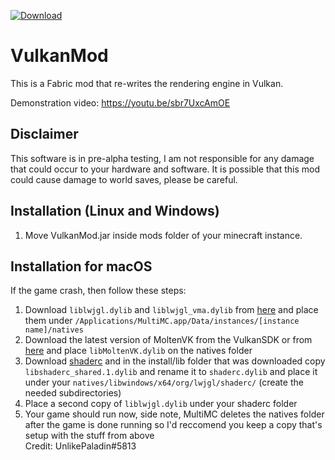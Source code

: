[![Download](https://img.shields.io/github/downloads/xCollateral/VulkanMod/total.svg)](https://github.com/xCollateral/VulkanMod/releases/)
# VulkanMod

This is a Fabric mod that re-writes the rendering engine in Vulkan.

Demonstration video: https://youtu.be/sbr7UxcAmOE

## Disclaimer

This software is in pre-alpha testing, I am not responsible for any damage that could occur to your hardware and software.
It is possible that this mod could cause damage to world saves, please be careful.

## Installation (Linux and Windows)

1) Move VulkanMod.jar inside mods folder of your minecraft instance.

## Installation for macOS

If the game crash, then follow these steps:  
1) Download `liblwjgl.dylib` and `liblwjgl_vma.dylib` from [here](https://www.lwjgl.org/browse/release/3.2.2/macosx/x64) and place them under `/Applications/MultiMC.app/Data/instances/[instance name]/natives `
2) Download the latest version of MoltenVK from the VulkanSDK or from [here](https://community.pcgamingwiki.com/files/file/2417-moltenvk-modified-with-dxvk-patches-for-macos-libmoltenvkdylib/) and place `libMoltenVK.dylib` on the natives folder
3) Download [shaderc](https://storage.googleapis.com/shaderc/badges/build_link_macos_clang_release.html)  and in the install/lib folder that was downloaded copy `libshaderc_shared.1.dylib` and rename it to `shaderc.dylib` and place it under your `natives/libwindows/x64/org/lwjgl/shaderc/` (create the needed subdirectories)
4) Place a second copy of `liblwjgl.dylib` under your shaderc folder
5) Your game should run now, side note, MultiMC deletes the natives folder after the game is done running so I'd reccomend you keep a copy that's setup with the stuff from above  
Credit: UnlikePaladin#5813
